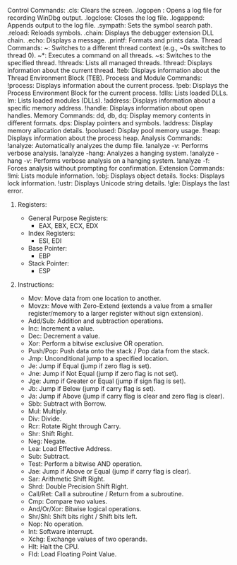 Control Commands:
.cls: Clears the screen.
.logopen <file>: Opens a log file for recording WinDbg output.
.logclose: Closes the log file.
.logappend: Appends output to the log file.
.sympath: Sets the symbol search path.
.reload: Reloads symbols.
.chain: Displays the debugger extension DLL chain.
.echo: Displays a message.
.printf: Formats and prints data.
Thread Commands:
~: Switches to a different thread context (e.g., ~0s switches to thread 0).
~*: Executes a command on all threads.
~<ThreadID>s: Switches to the specified thread.
!threads: Lists all managed threads.
!thread: Displays information about the current thread.
!teb: Displays information about the Thread Environment Block (TEB).
Process and Module Commands:
!process: Displays information about the current process.
!peb: Displays the Process Environment Block for the current process.
!dlls: Lists loaded DLLs.
lm: Lists loaded modules (DLLs).
!address: Displays information about a specific memory address.
!handle: Displays information about open handles.
Memory Commands:
dd, db, dq: Display memory contents in different formats.
dps: Display pointers and symbols.
!address: Display memory allocation details.
!poolused: Display pool memory usage.
!heap: Displays information about the process heap.
Analysis Commands:
!analyze: Automatically analyzes the dump file.
!analyze -v: Performs verbose analysis.
!analyze -hang: Analyzes a hanging system.
!analyze -hang -v: Performs verbose analysis on a hanging system.
!analyze -f: Forces analysis without prompting for confirmation.
Extension Commands:
!lmi: Lists module information.
!obj: Displays object details.
!locks: Displays lock information.
!ustr: Displays Unicode string details.
!gle: Displays the last error.

1. Registers:
   - General Purpose Registers:
     - EAX, EBX, ECX, EDX
   - Index Registers:
     - ESI, EDI
   - Base Pointer:
     - EBP
   - Stack Pointer:
     - ESP

2. Instructions:
   - Mov: Move data from one location to another.
   - Movzx: Move with Zero-Extend (extends a value from a smaller register/memory to a larger register without sign extension).
   - Add/Sub: Addition and subtraction operations.
   - Inc: Increment a value.
   - Dec: Decrement a value.
   - Xor: Perform a bitwise exclusive OR operation.
   - Push/Pop: Push data onto the stack / Pop data from the stack.
   - Jmp: Unconditional jump to a specified location.
   - Je: Jump if Equal (jump if zero flag is set).
   - Jne: Jump if Not Equal (jump if zero flag is not set).
   - Jge: Jump if Greater or Equal (jump if sign flag is set).
   - Jb: Jump if Below (jump if carry flag is set).
   - Ja: Jump if Above (jump if carry flag is clear and zero flag is clear).
   - Sbb: Subtract with Borrow.
   - Mul: Multiply.
   - Div: Divide.
   - Rcr: Rotate Right through Carry.
   - Shr: Shift Right.
   - Neg: Negate.
   - Lea: Load Effective Address.
   - Sub: Subtract.
   - Test: Perform a bitwise AND operation.
   - Jae: Jump if Above or Equal (jump if carry flag is clear).
   - Sar: Arithmetic Shift Right.
   - Shrd: Double Precision Shift Right.
   - Call/Ret: Call a subroutine / Return from a subroutine.
   - Cmp: Compare two values.
   - And/Or/Xor: Bitwise logical operations.
   - Shr/Shl: Shift bits right / Shift bits left.
   - Nop: No operation.
   - Int: Software interrupt.
   - Xchg: Exchange values of two operands.
   - Hlt: Halt the CPU.
   - Fld: Load Floating Point Value.
